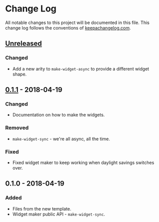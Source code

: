 # Change Log
All notable changes to this project will be documented in this file. This change log follows the conventions of [keepachangelog.com](http://keepachangelog.com/).

## [Unreleased]
### Changed
- Add a new arity to `make-widget-async` to provide a different widget shape.

## [0.1.1] - 2018-04-19
### Changed
- Documentation on how to make the widgets.

### Removed
- `make-widget-sync` - we're all async, all the time.

### Fixed
- Fixed widget maker to keep working when daylight savings switches over.

## 0.1.0 - 2018-04-19
### Added
- Files from the new template.
- Widget maker public API - `make-widget-sync`.

[Unreleased]: https://github.com/your-name/vim-clj/compare/0.1.1...HEAD
[0.1.1]: https://github.com/your-name/vim-clj/compare/0.1.0...0.1.1

